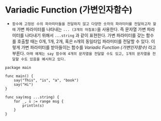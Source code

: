# Variadic Function (가변인자함수)
- `함수에 고정된 수의 파라미터들을 전달하지 않고 다양한 숫자의 파라미터를 전달하고자 할 때` 가변 파라미터를 나타내는 `... (3개의 마침표)`을 사용한다. 즉 문자열 가변 파라미터를 나타내기 위해서 `...string` 과 같이 표현한다. 가변 파라미터를 갖는 함수를 호출할 때는 0개, 1개, 2개, 혹은 n개의 동일타입 파라미터를 전달할 수 있다. 이렇게 가변 파라미터를 받아들이는 함수를 _Variadic Function (가변인자함수)_ 라고 부른다.
`아래 예제는 say 함수에 4개의 문자열을 전달할 수도 있고, 1개의 문자열을 전달할 수도 있음을 예시하고 있다.`
```
package main

func main() {   
    say("This", "is", "a", "book")
    say("Hi")
}
 
func say(msg ...string) {
    for _, s := range msg {
        println(s)
    }
}
```